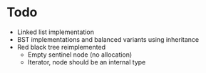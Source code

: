 # Todo

- Linked list implementation
- BST implementations and balanced variants using inheritance
- Red black tree reimplemented
	- Empty sentinel node (no allocation)
	- Iterator, node should be an internal type

